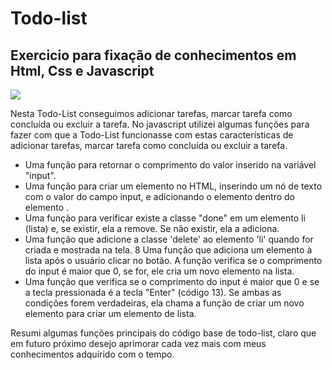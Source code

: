 # Todo-list

## Exercicio para fixação de conhecimentos em  Html, Css e Javascript

<div> <img src="https://user-images.githubusercontent.com/97295520/214920356-f7640b9c-9e3c-41c9-8354-1bd583185685.png"><div/>
  
  
Nesta Todo-List conseguimos adicionar tarefas, marcar tarefa como concluída  ou excluir a tarefa.
No javascript utilizei algumas funções para fazer com que a Todo-List funcionasse com estas características de adicionar tarefas, marcar tarefa como concluída  ou excluir a tarefa.
* Uma função para retornar o comprimento do valor inserido na variável "input".
* Uma função para  criar um elemento  no HTML, inserindo um nó de texto com o valor do campo input, e adicionando o elemento  dentro do elemento .
* Uma função para verificar existe a classe "done" em um elemento li (lista) e, se existir, ela a remove. Se não existir, ela a adiciona.
* Uma função que adicione a classe 'delete' ao elemento 'li' quando for criada e mostrada na tela.
8 Uma função que adiciona um elemento à lista após o usuário clicar no botão. A função verifica se o comprimento do input é maior que 0, se for, ele cria um novo    elemento na lista.
* Uma função que verifica  se o comprimento do input é maior que 0 e se a tecla pressionada é a tecla "Enter" (código 13). Se ambas as condições forem verdadeiras, ela chama a função de criar um novo elemento para criar um elemento de lista. 

Resumi algumas funções principais do código base de todo-list, claro que em futuro próximo desejo aprimorar cada vez mais com meus conhecimentos adquirido com o tempo.
